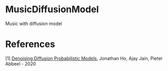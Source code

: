 # MusicDiffusionModel
Music with diffusion model

# References
[1] [Denoising Diffusion Probabilistic Models](https://arxiv.org/abs/2006.11239), Jonathan Ho, Ajay Jain, Pieter Abbeel - 2020
